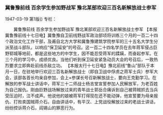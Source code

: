 ### 冀鲁豫前线  百余学生参加野战军  豫北某部欢迎三百名新解放战士参军

1947-03-19
第1版()
专栏：

　　冀鲁豫前线
    百余学生参加野战军
    豫北某部欢迎三百名新解放战士参军
    【本报冀鲁豫前线十七日电】冀鲁豫自卫前线野战军政治部顷将训练三个月的一百二十四个政治文化工作干部，及甫自北方大学和冀鲁豫建筑学院参军的三十五名大学生分派至战斗部队，以响应“保卫延安”的号召。这一百二十四名学员在去年蒋军侵占巨野郓城等地前，都是这些地方的中学生，因不能忍受蒋军的蹂躏，而奋起参军。在三个月的学习中，成绩优良。当他们听到保卫延安紧急动员大会的号召后，一致热烈要求立即奔赴前线杀敌立功。
    【本报太行十七日电】豫北前线“鲁山”部队于本月一日，在驻地举行欢迎三百名新解放战士（即自卫战中俘虏之蒋军士兵）参军大会，该部各首长均亲自参加，会上×参谋长号召新解放战士，要向王克勤学习。在解放的参军战士讲话中，蒋军三十二师战士杨吉堂宣誓参加人民解放军，为老百姓为自己报仇。刚由巨野战场解放过来的青年战士郭岳合痛诉到自己被蒋贼抓去当兵受压迫时，泣不成声。他说他的娘被蒋军打得现在还不能动弹，他宣誓要为母亲报仇、打败卖国贼蒋介石。自由讲话中，有平汉、上党战役解放过来的老战士讲话，纷纷控诉蒋介石，阎锡山的罪恶行为。
